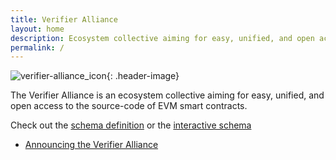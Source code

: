 ```yaml
---
title: Verifier Alliance
layout: home
description: Ecosystem collective aiming for easy, unified, and open access to the source-code of EVM smart contracts
permalink: /
---
```


![verifier-alliance_icon]({{base}}/assets/logos/verifier-alliance.png){: .header-image}

The Verifier Alliance is an ecosystem collective aiming for easy, unified, and open access to the source-code of EVM smart contracts.

Check out the [schema definition](https://github.com/verifier-alliance/database-specs) or the [interactive schema](https://dbdiagram.io/d/Verifier-Alliance-Schema-66575805b65d93387902b460)

- [Announcing the Verifier Alliance](blog/hello-world)
